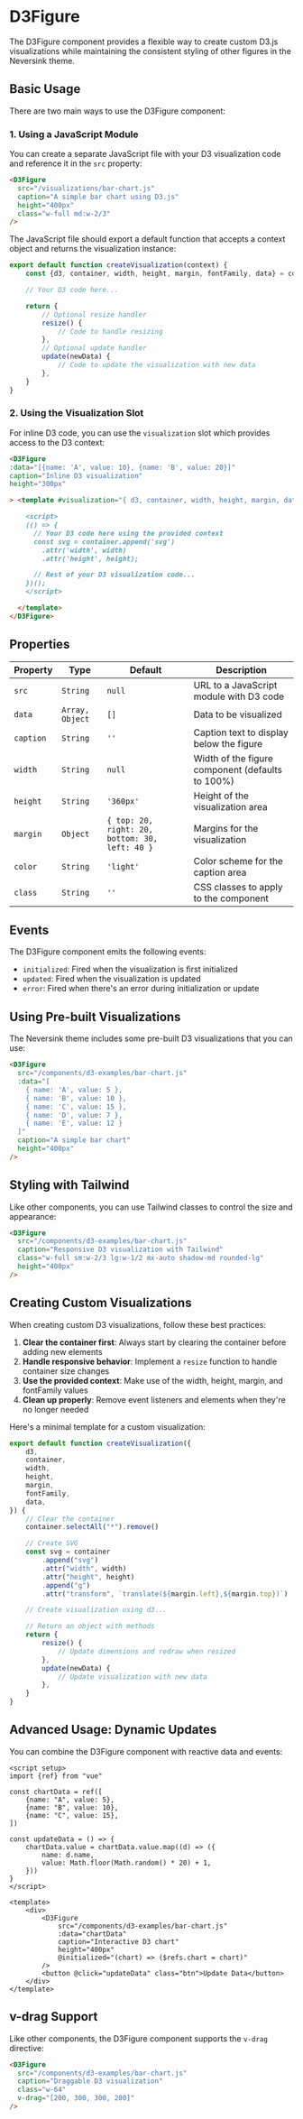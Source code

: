 # D3Figure

The D3Figure component provides a flexible way to create custom D3.js visualizations while maintaining the consistent styling of other figures in the Neversink theme.

## Basic Usage

There are two main ways to use the D3Figure component:

### 1. Using a JavaScript Module

You can create a separate JavaScript file with your D3 visualization code and reference it in the `src` property:

```md
<D3Figure
  src="/visualizations/bar-chart.js"
  caption="A simple bar chart using D3.js"
  height="400px"
  class="w-full md:w-2/3"
/>
```

The JavaScript file should export a default function that accepts a context object and returns the visualization instance:

```js
export default function createVisualization(context) {
    const {d3, container, width, height, margin, fontFamily, data} = context

    // Your D3 code here...

    return {
        // Optional resize handler
        resize() {
            // Code to handle resizing
        },
        // Optional update handler
        update(newData) {
            // Code to update the visualization with new data
        },
    }
}
```

### 2. Using the Visualization Slot

For inline D3 code, you can use the `visualization` slot which provides access to the D3 context:

```md
<D3Figure
:data="[{name: 'A', value: 10}, {name: 'B', value: 20}]"
caption="Inline D3 visualization"
height="300px"

> <template #visualization="{ d3, container, width, height, margin, data }">

    <script>
    (() => {
      // Your D3 code here using the provided context
      const svg = container.append('svg')
        .attr('width', width)
        .attr('height', height);

      // Rest of your D3 visualization code...
    })();
    </script>

  </template>
</D3Figure>
```

## Properties

| Property  | Type            | Default                                        | Description                                      |
| --------- | --------------- | ---------------------------------------------- | ------------------------------------------------ |
| `src`     | `String`        | `null`                                         | URL to a JavaScript module with D3 code          |
| `data`    | `Array, Object` | `[]`                                           | Data to be visualized                            |
| `caption` | `String`        | `''`                                           | Caption text to display below the figure         |
| `width`   | `String`        | `null`                                         | Width of the figure component (defaults to 100%) |
| `height`  | `String`        | `'360px'`                                      | Height of the visualization area                 |
| `margin`  | `Object`        | `{ top: 20, right: 20, bottom: 30, left: 40 }` | Margins for the visualization                    |
| `color`   | `String`        | `'light'`                                      | Color scheme for the caption area                |
| `class`   | `String`        | `''`                                           | CSS classes to apply to the component            |

## Events

The D3Figure component emits the following events:

- `initialized`: Fired when the visualization is first initialized
- `updated`: Fired when the visualization is updated
- `error`: Fired when there's an error during initialization or update

## Using Pre-built Visualizations

The Neversink theme includes some pre-built D3 visualizations that you can use:

```md
<D3Figure
  src="/components/d3-examples/bar-chart.js"
  :data="[
    { name: 'A', value: 5 },
    { name: 'B', value: 10 },
    { name: 'C', value: 15 },
    { name: 'D', value: 7 },
    { name: 'E', value: 12 }
  ]"
  caption="A simple bar chart"
  height="400px"
/>
```

## Styling with Tailwind

Like other components, you can use Tailwind classes to control the size and appearance:

```md
<D3Figure
  src="/components/d3-examples/bar-chart.js"
  caption="Responsive D3 visualization with Tailwind"
  class="w-full sm:w-2/3 lg:w-1/2 mx-auto shadow-md rounded-lg"
  height="400px"
/>
```

## Creating Custom Visualizations

When creating custom D3 visualizations, follow these best practices:

1. **Clear the container first**: Always start by clearing the container before adding new elements
2. **Handle responsive behavior**: Implement a `resize` function to handle container size changes
3. **Use the provided context**: Make use of the width, height, margin, and fontFamily values
4. **Clean up properly**: Remove event listeners and elements when they're no longer needed

Here's a minimal template for a custom visualization:

```js
export default function createVisualization({
    d3,
    container,
    width,
    height,
    margin,
    fontFamily,
    data,
}) {
    // Clear the container
    container.selectAll("*").remove()

    // Create SVG
    const svg = container
        .append("svg")
        .attr("width", width)
        .attr("height", height)
        .append("g")
        .attr("transform", `translate(${margin.left},${margin.top})`)

    // Create visualization using d3...

    // Return an object with methods
    return {
        resize() {
            // Update dimensions and redraw when resized
        },
        update(newData) {
            // Update visualization with new data
        },
    }
}
```

## Advanced Usage: Dynamic Updates

You can combine the D3Figure component with reactive data and events:

```vue
<script setup>
import {ref} from "vue"

const chartData = ref([
    {name: "A", value: 5},
    {name: "B", value: 10},
    {name: "C", value: 15},
])

const updateData = () => {
    chartData.value = chartData.value.map((d) => ({
        name: d.name,
        value: Math.floor(Math.random() * 20) + 1,
    }))
}
</script>

<template>
    <div>
        <D3Figure
            src="/components/d3-examples/bar-chart.js"
            :data="chartData"
            caption="Interactive D3 chart"
            height="400px"
            @initialized="(chart) => ($refs.chart = chart)"
        />
        <button @click="updateData" class="btn">Update Data</button>
    </div>
</template>
```

## v-drag Support

Like other components, the D3Figure component supports the `v-drag` directive:

```md
<D3Figure
  src="/components/d3-examples/bar-chart.js"
  caption="Draggable D3 visualization"
  class="w-64"
  v-drag="[200, 300, 300, 200]"
/>
```
